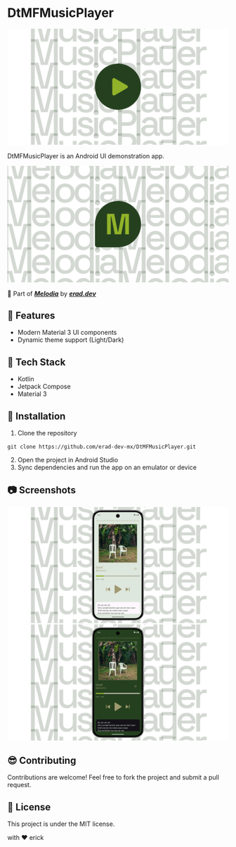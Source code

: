 # DtMFMusicPlayer

![DtMFMusicPlayer](assets/main.png)

DtMFMusicPlayer is an Android UI demonstration app.

![Melodia](assets/melodia.png)

:rocket: Part of __*[Melodia](https://erad.dev/melodia.html)*__ by __*[erad.dev](https://erad.dev/)*__

## :eyes: Features

- Modern Material 3 UI components
- Dynamic theme support (Light/Dark)

## :hammer: Tech Stack

- Kotlin
- Jetpack Compose
- Material 3

## :running: Installation

1. Clone the repository
```
git clone https://github.com/erad-dev-mx/DtMFMusicPlayer.git
```
2. Open the project in Android Studio
3. Sync dependencies and run the app on an emulator or device

## :camera: Screenshots
![Dark Theme](assets/img1.png)
![Light Theme](assets/img2.png)

## :sunglasses: Contributing

Contributions are welcome! Feel free to fork the project and submit a pull request.

## :scroll: License
This project is under the MIT license.

with :heart: erick

